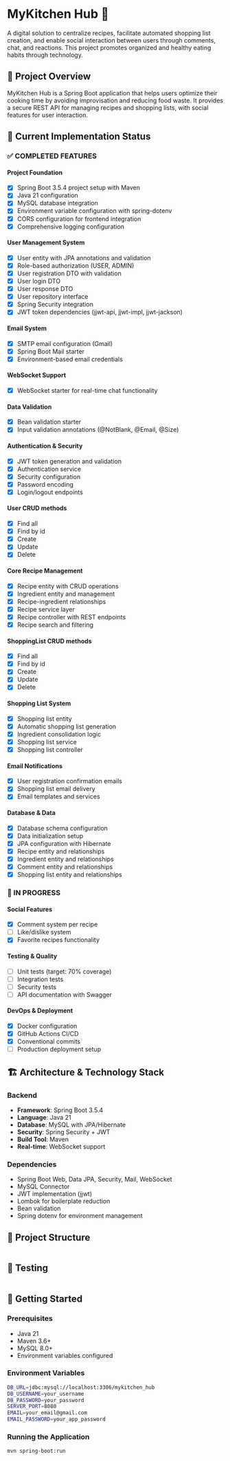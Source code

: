 # MyKitchen Hub 🍳

A digital solution to centralize recipes, facilitate automated shopping list creation, and enable social interaction between users through comments, chat, and reactions. This project promotes organized and healthy eating habits through technology.

## 🎯 Project Overview

MyKitchen Hub is a Spring Boot application that helps users optimize their cooking time by avoiding improvisation and reducing food waste. It provides a secure REST API for managing recipes and shopping lists, with social features for user interaction.

## 🚀 Current Implementation Status

### ✅ **COMPLETED FEATURES**

#### **Project Foundation**

- [x] Spring Boot 3.5.4 project setup with Maven
- [x] Java 21 configuration
- [x] MySQL database integration
- [x] Environment variable configuration with spring-dotenv
- [x] CORS configuration for frontend integration
- [x] Comprehensive logging configuration

#### **User Management System**

- [x] User entity with JPA annotations and validation
- [x] Role-based authorization (USER, ADMIN)
- [x] User registration DTO with validation
- [x] User login DTO
- [x] User response DTO
- [x] User repository interface
- [x] Spring Security integration
- [x] JWT token dependencies (jjwt-api, jjwt-impl, jjwt-jackson)

#### **Email System**

- [x] SMTP email configuration (Gmail)
- [x] Spring Boot Mail starter
- [x] Environment-based email credentials

#### **WebSocket Support**

- [x] WebSocket starter for real-time chat functionality

#### **Data Validation**

- [x] Bean validation starter
- [x] Input validation annotations (@NotBlank, @Email, @Size)

#### **Authentication & Security**

- [x] JWT token generation and validation
- [x] Authentication service
- [x] Security configuration
- [x] Password encoding
- [x] Login/logout endpoints

#### **User CRUD methods**

- [x] Find all
- [x] Find by id
- [x] Create
- [x] Update
- [x] Delete

#### **Core Recipe Management**

- [x] Recipe entity with CRUD operations
- [x] Ingredient entity and management
- [x] Recipe-ingredient relationships
- [x] Recipe service layer
- [x] Recipe controller with REST endpoints
- [x] Recipe search and filtering

#### **ShoppingList CRUD methods**

- [x] Find all
- [x] Find by id
- [x] Create
- [x] Update
- [x] Delete

#### **Shopping List System**

- [x] Shopping list entity
- [x] Automatic shopping list generation
- [x] Ingredient consolidation logic
- [x] Shopping list service
- [x] Shopping list controller

#### **Email Notifications**

- [x] User registration confirmation emails
- [x] Shopping list email delivery
- [x] Email templates and services

#### **Database & Data**

- [x] Database schema configuration
- [x] Data initialization setup
- [x] JPA configuration with Hibernate
- [x] Recipe entity and relationships
- [x] Ingredient entity and relationships
- [x] Comment entity and relationships
- [x] Shopping list entity and relationships

### 🔄 IN PROGRESS

#### **Social Features**

- [x] Comment system per recipe
- [ ] Like/dislike system
- [x] Favorite recipes functionality

#### **Testing & Quality**

- [ ] Unit tests (target: 70% coverage)
- [ ] Integration tests
- [ ] Security tests
- [ ] API documentation with Swagger

#### **DevOps & Deployment**

- [x] Docker configuration
- [x] GitHub Actions CI/CD
- [x] Conventional commits
- [ ] Production deployment setup

## 🏗️ **Architecture & Technology Stack**

### **Backend**

- **Framework**: Spring Boot 3.5.4
- **Language**: Java 21
- **Database**: MySQL with JPA/Hibernate
- **Security**: Spring Security + JWT
- **Build Tool**: Maven
- **Real-time**: WebSocket support

### **Dependencies**

- Spring Boot Web, Data JPA, Security, Mail, WebSocket
- MySQL Connector
- JWT implementation (jjwt)
- Lombok for boilerplate reduction
- Bean validation
- Spring dotenv for environment management

## 📁 **Project Structure**

```

```

## 🧪 **Testing**

```

```

## 🚀 **Getting Started**

### **Prerequisites**

- Java 21
- Maven 3.6+
- MySQL 8.0+
- Environment variables configured

### **Environment Variables**

```bash
DB_URL=jdbc:mysql://localhost:3306/mykitchen_hub
DB_USERNAME=your_username
DB_PASSWORD=your_password
SERVER_PORT=8080
EMAIL=your_email@gmail.com
EMAIL_PASSWORD=your_app_password
```

### **Running the Application**

```bash
mvn spring-boot:run
```

